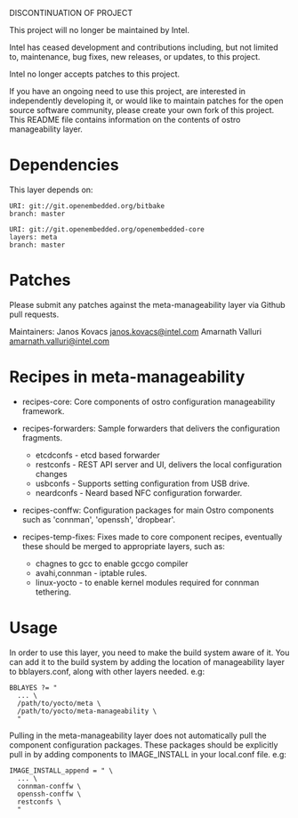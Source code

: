 DISCONTINUATION OF PROJECT

This project will no longer be maintained by Intel.

Intel has ceased development and contributions including, but not limited to, maintenance, bug fixes, new releases, or updates, to this project.  

Intel no longer accepts patches to this project.

If you have an ongoing need to use this project, are interested in independently developing it, or would like to maintain patches for the open source software community, please create your own fork of this project.  
This README file contains information on the contents of ostro manageability
layer.


Dependencies
============
This layer depends on:

    URI: git://git.openembedded.org/bitbake
    branch: master

    URI: git://git.openembedded.org/openembedded-core
    layers: meta
    branch: master

Patches
=======

Please submit any patches against the meta-manageability layer via Github pull
requests.

Maintainers: Janos Kovacs <janos.kovacs@intel.com>
             Amarnath Valluri <amarnath.valluri@intel.com>


Recipes in meta-manageability
==============================

- recipes-core:
    Core components of ostro configuration manageability framework.

- recipes-forwarders:
    Sample forwarders that delivers the configuration fragments.
    + etcdconfs - etcd based forwarder
    + restconfs - REST API server and UI, delivers the local configuration
    changes
    + usbconfs  - Supports setting configuration from USB drive.
    + neardconfs - Neard based NFC configuration forwarder.

- recipes-conffw:
    Configuration packages for main Ostro components such as 'connman',
    'openssh', 'dropbear'.

- recipes-temp-fixes:
    Fixes made to core component recipes, eventually these should be merged to
    appropriate layers, such as:
    + chagnes to gcc to enable gccgo compiler
    + avahi,connman - iptable rules.
    + linux-yocto - to enable kernel modules required for connman tethering.


Usage
=====

In order to use this layer, you need to make the build system aware of it. You
can add it to the build system by adding the location of manageability layer
to bblayers.conf, along with other layers needed. e.g:

    BBLAYES ?= " 
      ... \
      /path/to/yocto/meta \
      /path/to/yocto/meta-manageability \
      "

Pulling in the meta-manageability layer does not automatically pull the
component configuration packages. These packages should be explicitly pull in
by adding components to IMAGE_INSTALL in your local.conf file. e.g:

    IMAGE_INSTALL_append = " \
      ... \
      connman-conffw \
      openssh-conffw \
      restconfs \
      "
